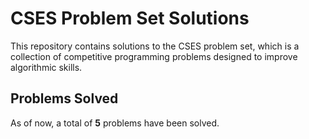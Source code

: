 # CSES Problem Set Solutions

This repository contains solutions to the CSES problem set, which is a collection of competitive programming problems designed to improve algorithmic skills.

## Problems Solved

As of now, a total of **5** problems have been solved.
